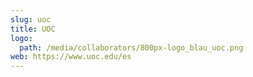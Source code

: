 ```yaml
---
slug: uoc
title: UOC
logo:
  path: /media/collaborators/800px-logo_blau_uoc.png
web: https://www.uoc.edu/es
---
```

